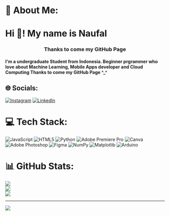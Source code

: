 # 💫 About Me:
<h1 align="left">Hi 👋! My name is Naufal </h1>
<h3 align="center">Thanks to come my GitHub Page </h2>
<h4 align="left"> I'm a undergraduate Student from Indonesia. Beginner prgrammer who love about Machine Learning, Mobile Apps developer and Cloud Computing Thanks to come my GitHub Page ^_^</h4>



## 🌐 Socials:
[![Instagram](https://img.shields.io/badge/Instagram-%23E4405F.svg?logo=Instagram&logoColor=white)](https://instagram.com/mndzww__) [![LinkedIn](https://img.shields.io/badge/LinkedIn-%230077B5.svg?logo=linkedin&logoColor=white)](www.linkedin.com/in/mnaufaldidzakwan) 

# 💻 Tech Stack:
![JavaScript](https://img.shields.io/badge/javascript-%23323330.svg?style=for-the-badge&logo=javascript&logoColor=%23F7DF1E) ![HTML5](https://img.shields.io/badge/html5-%23E34F26.svg?style=for-the-badge&logo=html5&logoColor=white) ![Python](https://img.shields.io/badge/python-3670A0?style=for-the-badge&logo=python&logoColor=ffdd54) ![Adobe Premiere Pro](https://img.shields.io/badge/Adobe%20Premiere%20Pro-9999FF.svg?style=for-the-badge&logo=Adobe%20Premiere%20Pro&logoColor=white) ![Canva](https://img.shields.io/badge/Canva-%2300C4CC.svg?style=for-the-badge&logo=Canva&logoColor=white) ![Adobe Photoshop](https://img.shields.io/badge/adobe%20photoshop-%2331A8FF.svg?style=for-the-badge&logo=adobe%20photoshop&logoColor=white) ![Figma](https://img.shields.io/badge/figma-%23F24E1E.svg?style=for-the-badge&logo=figma&logoColor=white) ![NumPy](https://img.shields.io/badge/numpy-%23013243.svg?style=for-the-badge&logo=numpy&logoColor=white) ![Matplotlib](https://img.shields.io/badge/Matplotlib-%23ffffff.svg?style=for-the-badge&logo=Matplotlib&logoColor=black) ![Arduino](https://img.shields.io/badge/-Arduino-00979D?style=for-the-badge&logo=Arduino&logoColor=white)
# 📊 GitHub Stats:
![](https://github-readme-stats.vercel.app/api?username=mndzww&theme=merko&hide_border=false&include_all_commits=false&count_private=false)<br/>
![](https://github-readme-streak-stats.herokuapp.com/?user=mndzww&theme=merko&hide_border=false)<br/>
![](https://github-readme-stats.vercel.app/api/top-langs/?username=mndzww&theme=merko&hide_border=false&include_all_commits=false&count_private=false&layout=compact)

---
[![](https://visitcount.itsvg.in/api?id=mndzww&icon=0&color=0)](https://visitcount.itsvg.in)

<!-- Proudly created with GPRM ( https://gprm.itsvg.in ) -->
